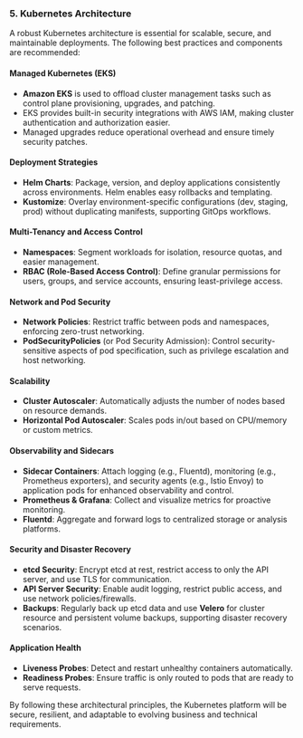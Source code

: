 ### 5. Kubernetes Architecture

A robust Kubernetes architecture is essential for scalable, secure, and maintainable deployments. The following best practices and components are recommended:

#### Managed Kubernetes (EKS)
- **Amazon EKS** is used to offload cluster management tasks such as control plane provisioning, upgrades, and patching.
- EKS provides built-in security integrations with AWS IAM, making cluster authentication and authorization easier.
- Managed upgrades reduce operational overhead and ensure timely security patches.

#### Deployment Strategies
- **Helm Charts**: Package, version, and deploy applications consistently across environments. Helm enables easy rollbacks and templating.
- **Kustomize**: Overlay environment-specific configurations (dev, staging, prod) without duplicating manifests, supporting GitOps workflows.

#### Multi-Tenancy and Access Control
- **Namespaces**: Segment workloads for isolation, resource quotas, and easier management.
- **RBAC (Role-Based Access Control)**: Define granular permissions for users, groups, and service accounts, ensuring least-privilege access.

#### Network and Pod Security
- **Network Policies**: Restrict traffic between pods and namespaces, enforcing zero-trust networking.
- **PodSecurityPolicies** (or Pod Security Admission): Control security-sensitive aspects of pod specification, such as privilege escalation and host networking.

#### Scalability
- **Cluster Autoscaler**: Automatically adjusts the number of nodes based on resource demands.
- **Horizontal Pod Autoscaler**: Scales pods in/out based on CPU/memory or custom metrics.

#### Observability and Sidecars
- **Sidecar Containers**: Attach logging (e.g., Fluentd), monitoring (e.g., Prometheus exporters), and security agents (e.g., Istio Envoy) to application pods for enhanced observability and control.
- **Prometheus & Grafana**: Collect and visualize metrics for proactive monitoring.
- **Fluentd**: Aggregate and forward logs to centralized storage or analysis platforms.

#### Security and Disaster Recovery
- **etcd Security**: Encrypt etcd at rest, restrict access to only the API server, and use TLS for communication.
- **API Server Security**: Enable audit logging, restrict public access, and use network policies/firewalls.
- **Backups**: Regularly back up etcd data and use **Velero** for cluster resource and persistent volume backups, supporting disaster recovery scenarios.

#### Application Health
- **Liveness Probes**: Detect and restart unhealthy containers automatically.
- **Readiness Probes**: Ensure traffic is only routed to pods that are ready to serve requests.

By following these architectural principles, the Kubernetes platform will be secure, resilient, and adaptable to evolving business and technical requirements.